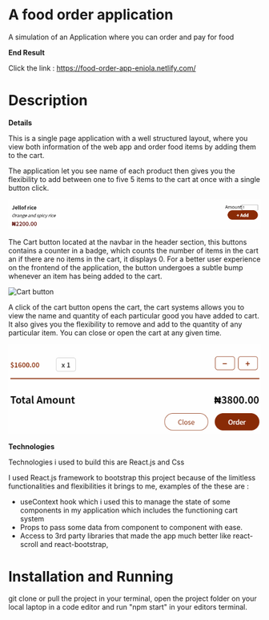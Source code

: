 # A food order application

A simulation of an Application where you can order and pay for food

**End Result**

Click the link : https://food-order-app-eniola.netlify.com/

# Description

**Details**

This is a single page application with a well structured layout, where you view both information of the web app and order food items by adding them to the cart. 

The application let you see name of each product then gives you the flexibility to add between one to five 5 items to the cart at once with a single button click. 

![item image](https://github.com/Eniola-Codes/Food-Order-App/blob/main/src/components/assets/item.png?raw=true)

The Cart button located at the navbar in the header section, this buttons contains a counter in a badge, which counts the number of items in the cart an if there are no items in the cart, it displays 0. For a better user experience on the frontend of the application, the button undergoes a subtle bump whenever an item has being added to the cart.

![Cart button](https://github.com/Eniola-Codes/Food-Order-Landing-Page/blob/main/src/assets/image/cart_button.png?raw=true)

A click of the cart button opens the cart, the cart systems allows you to view the name and quantity of each particular good you have added to cart. It also gives you the flexibility to remove and add to the quantity of any particular item. You can close or open the cart at any given time.

![Cart item](https://github.com/Eniola-Codes/Food-Order-App/blob/main/src/components/assets/cartitem.png?raw=true)

**Technologies**

Technologies i used to build this are  React.js and Css

I used React.js framework to bootstrap this project because of the limitless functionalities and flexibilities it brings to me, examples of the these are : 

- useContext hook which i used this to manage the state of some components in my application which includes the functioning cart system
- Props to pass some data from component to component with ease.
- Access to 3rd party libraries that made the app much better like react-scroll and react-bootstrap, 

# Installation and Running

git clone or pull the project in your terminal, open the project folder on your local laptop in a code editor and run "npm start" in your editors terminal.



